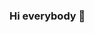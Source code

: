 ### Hi everybody 👋

<!--
**ZakariaSallout/ZakariaSallout** is a ✨ _special_ ✨ repository because its `README.md` (this file) appears on your GitHub profile.

Here are some ideas to get you started:

- 🔭 I’m currently working on something cool  ...
- 🌱 I’m currently learning Nederlands  ...
- 📫 How to reach me: text me on slack ...
-
-->
